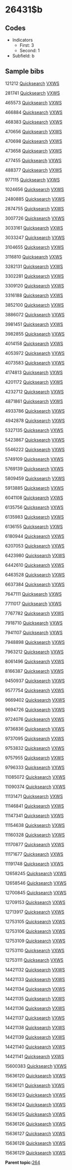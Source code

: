 # 26431$b

## Codes

-   Indicators
    -   First: 3
    -   Second: 1
-   Subfield: b

## Sample bibs

121212 [Quicksearch](https://search.library.yale.edu/catalog/121212) [VXWS](http://prodorbis.library.yale.edu:7014/vxws/GetHoldingsService?bibId=121212)

281741 [Quicksearch](https://search.library.yale.edu/catalog/281741) [VXWS](http://prodorbis.library.yale.edu:7014/vxws/GetHoldingsService?bibId=281741)

465573 [Quicksearch](https://search.library.yale.edu/catalog/465573) [VXWS](http://prodorbis.library.yale.edu:7014/vxws/GetHoldingsService?bibId=465573)

466884 [Quicksearch](https://search.library.yale.edu/catalog/466884) [VXWS](http://prodorbis.library.yale.edu:7014/vxws/GetHoldingsService?bibId=466884)

468383 [Quicksearch](https://search.library.yale.edu/catalog/468383) [VXWS](http://prodorbis.library.yale.edu:7014/vxws/GetHoldingsService?bibId=468383)

470656 [Quicksearch](https://search.library.yale.edu/catalog/470656) [VXWS](http://prodorbis.library.yale.edu:7014/vxws/GetHoldingsService?bibId=470656)

470698 [Quicksearch](https://search.library.yale.edu/catalog/470698) [VXWS](http://prodorbis.library.yale.edu:7014/vxws/GetHoldingsService?bibId=470698)

473658 [Quicksearch](https://search.library.yale.edu/catalog/473658) [VXWS](http://prodorbis.library.yale.edu:7014/vxws/GetHoldingsService?bibId=473658)

477455 [Quicksearch](https://search.library.yale.edu/catalog/477455) [VXWS](http://prodorbis.library.yale.edu:7014/vxws/GetHoldingsService?bibId=477455)

488377 [Quicksearch](https://search.library.yale.edu/catalog/488377) [VXWS](http://prodorbis.library.yale.edu:7014/vxws/GetHoldingsService?bibId=488377)

977115 [Quicksearch](https://search.library.yale.edu/catalog/977115) [VXWS](http://prodorbis.library.yale.edu:7014/vxws/GetHoldingsService?bibId=977115)

1024656 [Quicksearch](https://search.library.yale.edu/catalog/1024656) [VXWS](http://prodorbis.library.yale.edu:7014/vxws/GetHoldingsService?bibId=1024656)

2480885 [Quicksearch](https://search.library.yale.edu/catalog/2480885) [VXWS](http://prodorbis.library.yale.edu:7014/vxws/GetHoldingsService?bibId=2480885)

2874755 [Quicksearch](https://search.library.yale.edu/catalog/2874755) [VXWS](http://prodorbis.library.yale.edu:7014/vxws/GetHoldingsService?bibId=2874755)

3007726 [Quicksearch](https://search.library.yale.edu/catalog/3007726) [VXWS](http://prodorbis.library.yale.edu:7014/vxws/GetHoldingsService?bibId=3007726)

3033161 [Quicksearch](https://search.library.yale.edu/catalog/3033161) [VXWS](http://prodorbis.library.yale.edu:7014/vxws/GetHoldingsService?bibId=3033161)

3033247 [Quicksearch](https://search.library.yale.edu/catalog/3033247) [VXWS](http://prodorbis.library.yale.edu:7014/vxws/GetHoldingsService?bibId=3033247)

3104655 [Quicksearch](https://search.library.yale.edu/catalog/3104655) [VXWS](http://prodorbis.library.yale.edu:7014/vxws/GetHoldingsService?bibId=3104655)

3116810 [Quicksearch](https://search.library.yale.edu/catalog/3116810) [VXWS](http://prodorbis.library.yale.edu:7014/vxws/GetHoldingsService?bibId=3116810)

3282131 [Quicksearch](https://search.library.yale.edu/catalog/3282131) [VXWS](http://prodorbis.library.yale.edu:7014/vxws/GetHoldingsService?bibId=3282131)

3302281 [Quicksearch](https://search.library.yale.edu/catalog/3302281) [VXWS](http://prodorbis.library.yale.edu:7014/vxws/GetHoldingsService?bibId=3302281)

3309120 [Quicksearch](https://search.library.yale.edu/catalog/3309120) [VXWS](http://prodorbis.library.yale.edu:7014/vxws/GetHoldingsService?bibId=3309120)

3316188 [Quicksearch](https://search.library.yale.edu/catalog/3316188) [VXWS](http://prodorbis.library.yale.edu:7014/vxws/GetHoldingsService?bibId=3316188)

3852100 [Quicksearch](https://search.library.yale.edu/catalog/3852100) [VXWS](http://prodorbis.library.yale.edu:7014/vxws/GetHoldingsService?bibId=3852100)

3886072 [Quicksearch](https://search.library.yale.edu/catalog/3886072) [VXWS](http://prodorbis.library.yale.edu:7014/vxws/GetHoldingsService?bibId=3886072)

3981451 [Quicksearch](https://search.library.yale.edu/catalog/3981451) [VXWS](http://prodorbis.library.yale.edu:7014/vxws/GetHoldingsService?bibId=3981451)

3982855 [Quicksearch](https://search.library.yale.edu/catalog/3982855) [VXWS](http://prodorbis.library.yale.edu:7014/vxws/GetHoldingsService?bibId=3982855)

4014158 [Quicksearch](https://search.library.yale.edu/catalog/4014158) [VXWS](http://prodorbis.library.yale.edu:7014/vxws/GetHoldingsService?bibId=4014158)

4053972 [Quicksearch](https://search.library.yale.edu/catalog/4053972) [VXWS](http://prodorbis.library.yale.edu:7014/vxws/GetHoldingsService?bibId=4053972)

4073583 [Quicksearch](https://search.library.yale.edu/catalog/4073583) [VXWS](http://prodorbis.library.yale.edu:7014/vxws/GetHoldingsService?bibId=4073583)

4174813 [Quicksearch](https://search.library.yale.edu/catalog/4174813) [VXWS](http://prodorbis.library.yale.edu:7014/vxws/GetHoldingsService?bibId=4174813)

4201172 [Quicksearch](https://search.library.yale.edu/catalog/4201172) [VXWS](http://prodorbis.library.yale.edu:7014/vxws/GetHoldingsService?bibId=4201172)

4232712 [Quicksearch](https://search.library.yale.edu/catalog/4232712) [VXWS](http://prodorbis.library.yale.edu:7014/vxws/GetHoldingsService?bibId=4232712)

4871861 [Quicksearch](https://search.library.yale.edu/catalog/4871861) [VXWS](http://prodorbis.library.yale.edu:7014/vxws/GetHoldingsService?bibId=4871861)

4933786 [Quicksearch](https://search.library.yale.edu/catalog/4933786) [VXWS](http://prodorbis.library.yale.edu:7014/vxws/GetHoldingsService?bibId=4933786)

4942878 [Quicksearch](https://search.library.yale.edu/catalog/4942878) [VXWS](http://prodorbis.library.yale.edu:7014/vxws/GetHoldingsService?bibId=4942878)

5327135 [Quicksearch](https://search.library.yale.edu/catalog/5327135) [VXWS](http://prodorbis.library.yale.edu:7014/vxws/GetHoldingsService?bibId=5327135)

5423867 [Quicksearch](https://search.library.yale.edu/catalog/5423867) [VXWS](http://prodorbis.library.yale.edu:7014/vxws/GetHoldingsService?bibId=5423867)

5546222 [Quicksearch](https://search.library.yale.edu/catalog/5546222) [VXWS](http://prodorbis.library.yale.edu:7014/vxws/GetHoldingsService?bibId=5546222)

5749109 [Quicksearch](https://search.library.yale.edu/catalog/5749109) [VXWS](http://prodorbis.library.yale.edu:7014/vxws/GetHoldingsService?bibId=5749109)

5769139 [Quicksearch](https://search.library.yale.edu/catalog/5769139) [VXWS](http://prodorbis.library.yale.edu:7014/vxws/GetHoldingsService?bibId=5769139)

5809459 [Quicksearch](https://search.library.yale.edu/catalog/5809459) [VXWS](http://prodorbis.library.yale.edu:7014/vxws/GetHoldingsService?bibId=5809459)

5913885 [Quicksearch](https://search.library.yale.edu/catalog/5913885) [VXWS](http://prodorbis.library.yale.edu:7014/vxws/GetHoldingsService?bibId=5913885)

6041108 [Quicksearch](https://search.library.yale.edu/catalog/6041108) [VXWS](http://prodorbis.library.yale.edu:7014/vxws/GetHoldingsService?bibId=6041108)

6135756 [Quicksearch](https://search.library.yale.edu/catalog/6135756) [VXWS](http://prodorbis.library.yale.edu:7014/vxws/GetHoldingsService?bibId=6135756)

6135983 [Quicksearch](https://search.library.yale.edu/catalog/6135983) [VXWS](http://prodorbis.library.yale.edu:7014/vxws/GetHoldingsService?bibId=6135983)

6136155 [Quicksearch](https://search.library.yale.edu/catalog/6136155) [VXWS](http://prodorbis.library.yale.edu:7014/vxws/GetHoldingsService?bibId=6136155)

6180944 [Quicksearch](https://search.library.yale.edu/catalog/6180944) [VXWS](http://prodorbis.library.yale.edu:7014/vxws/GetHoldingsService?bibId=6180944)

6207053 [Quicksearch](https://search.library.yale.edu/catalog/6207053) [VXWS](http://prodorbis.library.yale.edu:7014/vxws/GetHoldingsService?bibId=6207053)

6423980 [Quicksearch](https://search.library.yale.edu/catalog/6423980) [VXWS](http://prodorbis.library.yale.edu:7014/vxws/GetHoldingsService?bibId=6423980)

6442610 [Quicksearch](https://search.library.yale.edu/catalog/6442610) [VXWS](http://prodorbis.library.yale.edu:7014/vxws/GetHoldingsService?bibId=6442610)

6463528 [Quicksearch](https://search.library.yale.edu/catalog/6463528) [VXWS](http://prodorbis.library.yale.edu:7014/vxws/GetHoldingsService?bibId=6463528)

6637384 [Quicksearch](https://search.library.yale.edu/catalog/6637384) [VXWS](http://prodorbis.library.yale.edu:7014/vxws/GetHoldingsService?bibId=6637384)

7647111 [Quicksearch](https://search.library.yale.edu/catalog/7647111) [VXWS](http://prodorbis.library.yale.edu:7014/vxws/GetHoldingsService?bibId=7647111)

7711017 [Quicksearch](https://search.library.yale.edu/catalog/7711017) [VXWS](http://prodorbis.library.yale.edu:7014/vxws/GetHoldingsService?bibId=7711017)

7767782 [Quicksearch](https://search.library.yale.edu/catalog/7767782) [VXWS](http://prodorbis.library.yale.edu:7014/vxws/GetHoldingsService?bibId=7767782)

7918710 [Quicksearch](https://search.library.yale.edu/catalog/7918710) [VXWS](http://prodorbis.library.yale.edu:7014/vxws/GetHoldingsService?bibId=7918710)

7941107 [Quicksearch](https://search.library.yale.edu/catalog/7941107) [VXWS](http://prodorbis.library.yale.edu:7014/vxws/GetHoldingsService?bibId=7941107)

7948898 [Quicksearch](https://search.library.yale.edu/catalog/7948898) [VXWS](http://prodorbis.library.yale.edu:7014/vxws/GetHoldingsService?bibId=7948898)

7963212 [Quicksearch](https://search.library.yale.edu/catalog/7963212) [VXWS](http://prodorbis.library.yale.edu:7014/vxws/GetHoldingsService?bibId=7963212)

8061496 [Quicksearch](https://search.library.yale.edu/catalog/8061496) [VXWS](http://prodorbis.library.yale.edu:7014/vxws/GetHoldingsService?bibId=8061496)

8166387 [Quicksearch](https://search.library.yale.edu/catalog/8166387) [VXWS](http://prodorbis.library.yale.edu:7014/vxws/GetHoldingsService?bibId=8166387)

9450937 [Quicksearch](https://search.library.yale.edu/catalog/9450937) [VXWS](http://prodorbis.library.yale.edu:7014/vxws/GetHoldingsService?bibId=9450937)

9577754 [Quicksearch](https://search.library.yale.edu/catalog/9577754) [VXWS](http://prodorbis.library.yale.edu:7014/vxws/GetHoldingsService?bibId=9577754)

9669402 [Quicksearch](https://search.library.yale.edu/catalog/9669402) [VXWS](http://prodorbis.library.yale.edu:7014/vxws/GetHoldingsService?bibId=9669402)

9694726 [Quicksearch](https://search.library.yale.edu/catalog/9694726) [VXWS](http://prodorbis.library.yale.edu:7014/vxws/GetHoldingsService?bibId=9694726)

9724076 [Quicksearch](https://search.library.yale.edu/catalog/9724076) [VXWS](http://prodorbis.library.yale.edu:7014/vxws/GetHoldingsService?bibId=9724076)

9736836 [Quicksearch](https://search.library.yale.edu/catalog/9736836) [VXWS](http://prodorbis.library.yale.edu:7014/vxws/GetHoldingsService?bibId=9736836)

9737095 [Quicksearch](https://search.library.yale.edu/catalog/9737095) [VXWS](http://prodorbis.library.yale.edu:7014/vxws/GetHoldingsService?bibId=9737095)

9753832 [Quicksearch](https://search.library.yale.edu/catalog/9753832) [VXWS](http://prodorbis.library.yale.edu:7014/vxws/GetHoldingsService?bibId=9753832)

9757955 [Quicksearch](https://search.library.yale.edu/catalog/9757955) [VXWS](http://prodorbis.library.yale.edu:7014/vxws/GetHoldingsService?bibId=9757955)

9796333 [Quicksearch](https://search.library.yale.edu/catalog/9796333) [VXWS](http://prodorbis.library.yale.edu:7014/vxws/GetHoldingsService?bibId=9796333)

11085072 [Quicksearch](https://search.library.yale.edu/catalog/11085072) [VXWS](http://prodorbis.library.yale.edu:7014/vxws/GetHoldingsService?bibId=11085072)

11090374 [Quicksearch](https://search.library.yale.edu/catalog/11090374) [VXWS](http://prodorbis.library.yale.edu:7014/vxws/GetHoldingsService?bibId=11090374)

11131471 [Quicksearch](https://search.library.yale.edu/catalog/11131471) [VXWS](http://prodorbis.library.yale.edu:7014/vxws/GetHoldingsService?bibId=11131471)

11146841 [Quicksearch](https://search.library.yale.edu/catalog/11146841) [VXWS](http://prodorbis.library.yale.edu:7014/vxws/GetHoldingsService?bibId=11146841)

11147341 [Quicksearch](https://search.library.yale.edu/catalog/11147341) [VXWS](http://prodorbis.library.yale.edu:7014/vxws/GetHoldingsService?bibId=11147341)

11154638 [Quicksearch](https://search.library.yale.edu/catalog/11154638) [VXWS](http://prodorbis.library.yale.edu:7014/vxws/GetHoldingsService?bibId=11154638)

11160328 [Quicksearch](https://search.library.yale.edu/catalog/11160328) [VXWS](http://prodorbis.library.yale.edu:7014/vxws/GetHoldingsService?bibId=11160328)

11170877 [Quicksearch](https://search.library.yale.edu/catalog/11170877) [VXWS](http://prodorbis.library.yale.edu:7014/vxws/GetHoldingsService?bibId=11170877)

11171677 [Quicksearch](https://search.library.yale.edu/catalog/11171677) [VXWS](http://prodorbis.library.yale.edu:7014/vxws/GetHoldingsService?bibId=11171677)

11191748 [Quicksearch](https://search.library.yale.edu/catalog/11191748) [VXWS](http://prodorbis.library.yale.edu:7014/vxws/GetHoldingsService?bibId=11191748)

12658245 [Quicksearch](https://search.library.yale.edu/catalog/12658245) [VXWS](http://prodorbis.library.yale.edu:7014/vxws/GetHoldingsService?bibId=12658245)

12658546 [Quicksearch](https://search.library.yale.edu/catalog/12658546) [VXWS](http://prodorbis.library.yale.edu:7014/vxws/GetHoldingsService?bibId=12658546)

12700845 [Quicksearch](https://search.library.yale.edu/catalog/12700845) [VXWS](http://prodorbis.library.yale.edu:7014/vxws/GetHoldingsService?bibId=12700845)

12709153 [Quicksearch](https://search.library.yale.edu/catalog/12709153) [VXWS](http://prodorbis.library.yale.edu:7014/vxws/GetHoldingsService?bibId=12709153)

12713917 [Quicksearch](https://search.library.yale.edu/catalog/12713917) [VXWS](http://prodorbis.library.yale.edu:7014/vxws/GetHoldingsService?bibId=12713917)

12753105 [Quicksearch](https://search.library.yale.edu/catalog/12753105) [VXWS](http://prodorbis.library.yale.edu:7014/vxws/GetHoldingsService?bibId=12753105)

12753106 [Quicksearch](https://search.library.yale.edu/catalog/12753106) [VXWS](http://prodorbis.library.yale.edu:7014/vxws/GetHoldingsService?bibId=12753106)

12753109 [Quicksearch](https://search.library.yale.edu/catalog/12753109) [VXWS](http://prodorbis.library.yale.edu:7014/vxws/GetHoldingsService?bibId=12753109)

12753110 [Quicksearch](https://search.library.yale.edu/catalog/12753110) [VXWS](http://prodorbis.library.yale.edu:7014/vxws/GetHoldingsService?bibId=12753110)

12753111 [Quicksearch](https://search.library.yale.edu/catalog/12753111) [VXWS](http://prodorbis.library.yale.edu:7014/vxws/GetHoldingsService?bibId=12753111)

14421132 [Quicksearch](https://search.library.yale.edu/catalog/14421132) [VXWS](http://prodorbis.library.yale.edu:7014/vxws/GetHoldingsService?bibId=14421132)

14421133 [Quicksearch](https://search.library.yale.edu/catalog/14421133) [VXWS](http://prodorbis.library.yale.edu:7014/vxws/GetHoldingsService?bibId=14421133)

14421134 [Quicksearch](https://search.library.yale.edu/catalog/14421134) [VXWS](http://prodorbis.library.yale.edu:7014/vxws/GetHoldingsService?bibId=14421134)

14421135 [Quicksearch](https://search.library.yale.edu/catalog/14421135) [VXWS](http://prodorbis.library.yale.edu:7014/vxws/GetHoldingsService?bibId=14421135)

14421136 [Quicksearch](https://search.library.yale.edu/catalog/14421136) [VXWS](http://prodorbis.library.yale.edu:7014/vxws/GetHoldingsService?bibId=14421136)

14421137 [Quicksearch](https://search.library.yale.edu/catalog/14421137) [VXWS](http://prodorbis.library.yale.edu:7014/vxws/GetHoldingsService?bibId=14421137)

14421138 [Quicksearch](https://search.library.yale.edu/catalog/14421138) [VXWS](http://prodorbis.library.yale.edu:7014/vxws/GetHoldingsService?bibId=14421138)

14421139 [Quicksearch](https://search.library.yale.edu/catalog/14421139) [VXWS](http://prodorbis.library.yale.edu:7014/vxws/GetHoldingsService?bibId=14421139)

14421140 [Quicksearch](https://search.library.yale.edu/catalog/14421140) [VXWS](http://prodorbis.library.yale.edu:7014/vxws/GetHoldingsService?bibId=14421140)

14421141 [Quicksearch](https://search.library.yale.edu/catalog/14421141) [VXWS](http://prodorbis.library.yale.edu:7014/vxws/GetHoldingsService?bibId=14421141)

15600383 [Quicksearch](https://search.library.yale.edu/catalog/15600383) [VXWS](http://prodorbis.library.yale.edu:7014/vxws/GetHoldingsService?bibId=15600383)

15636120 [Quicksearch](https://search.library.yale.edu/catalog/15636120) [VXWS](http://prodorbis.library.yale.edu:7014/vxws/GetHoldingsService?bibId=15636120)

15636121 [Quicksearch](https://search.library.yale.edu/catalog/15636121) [VXWS](http://prodorbis.library.yale.edu:7014/vxws/GetHoldingsService?bibId=15636121)

15636123 [Quicksearch](https://search.library.yale.edu/catalog/15636123) [VXWS](http://prodorbis.library.yale.edu:7014/vxws/GetHoldingsService?bibId=15636123)

15636124 [Quicksearch](https://search.library.yale.edu/catalog/15636124) [VXWS](http://prodorbis.library.yale.edu:7014/vxws/GetHoldingsService?bibId=15636124)

15636125 [Quicksearch](https://search.library.yale.edu/catalog/15636125) [VXWS](http://prodorbis.library.yale.edu:7014/vxws/GetHoldingsService?bibId=15636125)

15636126 [Quicksearch](https://search.library.yale.edu/catalog/15636126) [VXWS](http://prodorbis.library.yale.edu:7014/vxws/GetHoldingsService?bibId=15636126)

15636127 [Quicksearch](https://search.library.yale.edu/catalog/15636127) [VXWS](http://prodorbis.library.yale.edu:7014/vxws/GetHoldingsService?bibId=15636127)

15636128 [Quicksearch](https://search.library.yale.edu/catalog/15636128) [VXWS](http://prodorbis.library.yale.edu:7014/vxws/GetHoldingsService?bibId=15636128)

15636129 [Quicksearch](https://search.library.yale.edu/catalog/15636129) [VXWS](http://prodorbis.library.yale.edu:7014/vxws/GetHoldingsService?bibId=15636129)

**Parent topic:**[264](../../tags/264/264.md)

